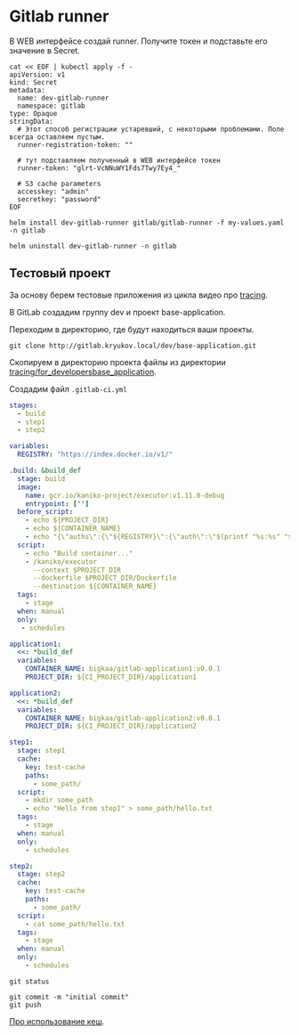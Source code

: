 # Gitlab runner

В WEB интерфейсе создай runner. Получите токен и подставьте eго значение в Secret.  

```shell
cat << EOF | kubectl apply -f -
apiVersion: v1
kind: Secret
metadata:
  name: dev-gitlab-runner
  namespace: gitlab
type: Opaque
stringData:
  # Этот способ регистрации устаревший, с некоторыми проблемами. Поле всегда оставляем пустым.
  runner-registration-token: ""
  
  # тут подставляем полученный в WEB интерфейсе токен
  runner-token: "glrt-VcNNuWY1Fds7Twy7Ey4_"
  
  # S3 cache parameters
  accesskey: "admin"
  secretkey: "password"
EOF
```

```shell
helm install dev-gitlab-runner gitlab/gitlab-runner -f my-values.yaml -n gitlab
```

```shell
helm uninstall dev-gitlab-runner -n gitlab
```

## Тестовый проект

За основу берем тестовые приложения из цикла видео про [tracing](../../tracing).

В GitLab создадим группу dev и проект base-application.

Переходим в директорию, где будут находиться ваши проекты.

```shell
git clone http://gitlab.kryukov.local/dev/base-application.git
```

Скопируем в директорию проекта файлы из директории 
[tracing/for_developersbase_application](../../tracing/for_developers/base_application).

Cоздадим файл `.gitlab-ci.yml`

```yaml
stages:
  - build
  - step1
  - step2

variables:
  REGISTRY: "https://index.docker.io/v1/"

.build: &build_def
  stage: build
  image:
    name: gcr.io/kaniko-project/executor:v1.11.0-debug
    entrypoint: [""]
  before_script:
    - echo ${PROJECT_DIR}
    - echo ${CONTAINER_NAME}
    - echo "{\"auths\":{\"${REGISTRY}\":{\"auth\":\"$(printf "%s:%s" "${REGISTRY_USER}" "${REGISTRY_PASSWORD}" | base64 | tr -d '\n')\"}}}" > /kaniko/.docker/config.json
  script:
    - echo "Build container..."
    - /kaniko/executor 
      --context $PROJECT_DIR 
      --dockerfile $PROJECT_DIR/Dockerfile 
      --destination ${CONTAINER_NAME}
  tags:
    - stage
  when: manual
  only:
   - schedules

application1: 
  <<: *build_def
  variables:
    CONTAINER_NAME: bigkaa/gitlab-application1:v0.0.1
    PROJECT_DIR: ${CI_PROJECT_DIR}/application1

application2: 
  <<: *build_def
  variables:
    CONTAINER_NAME: bigkaa/gitlab-application2:v0.0.1
    PROJECT_DIR: ${CI_PROJECT_DIR}/application2

step1:
  stage: step1 
  cache:
    key: test-cache
    paths:
      - some_path/
  script:
    - mkdir some_path
    - echo "Hello from step1" > some_path/hello.txt 
  tags:
    - stage
  when: manual
  only:
    - schedules

step2:
  stage: step2 
  cache:
    key: test-cache
    paths:
      - some_path/
  script:
    - cat some_path/hello.txt
  tags:
    - stage
  when: manual
  only:
    - schedules
```

```shell
git status
```

```shell
git commit -m "initial commit"
git push
```

[Про использование кеш](https://docs.gitlab.com/ee/ci/caching/#cache-python-dependencies).